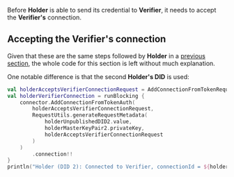 Before **Holder** is able to send its credential to **Verifier**, it needs to accept the **Verifier's** connection.

## Accepting the Verifier's connection

Given that these are the same steps followed by **Holder** in a [previous section](holder-accept-issuer-connection), the whole code for this section is left without much explanation.

One notable difference is that the second **Holder's DID** is used:

```kotlin
val holderAcceptsVerifierConnectionRequest = AddConnectionFromTokenRequest(token = verifierConnectionToken)
val holderVerifierConnection = runBlocking {
    connector.AddConnectionFromTokenAuth(
        holderAcceptsVerifierConnectionRequest,
        RequestUtils.generateRequestMetadata(
            holderUnpublishedDID2.value,
            holderMasterKeyPair2.privateKey,
            holderAcceptsVerifierConnectionRequest
        )
    )
        .connection!!
}
println("Holder (DID 2): Connected to Verifier, connectionId = ${holderVerifierConnection.connectionId}")
```
